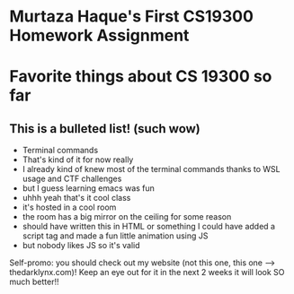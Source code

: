 # Murtaza Haque's First CS19300 Homework Assignment

# Favorite things about CS 19300 so far

## This is a bulleted list! (such wow)
- Terminal commands
- That's kind of it for now really
- I already kind of knew most of the terminal commands thanks to WSL usage and CTF challenges
- but I guess learning emacs was fun
- uhhh yeah that's it cool class
- it's hosted in a cool room
- the room has a big mirror on the ceiling for some reason
- should have written this in HTML or something I could have added a script tag and made a fun little animation using JS
- but nobody likes JS so it's valid

Self-promo: you should check out my website (not this one, this one --> thedarklynx.com)! Keep an eye out for it in the next 2 weeks it will look SO much better!!
